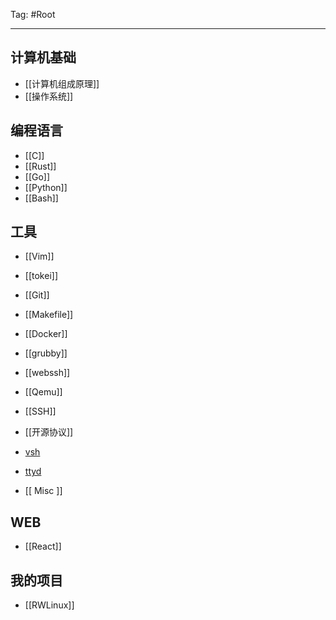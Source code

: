 Tag: #Root

---

## 计算机基础

- [[计算机组成原理]]
- [[操作系统]]

## 编程语言

- [[C]]
- [[Rust]] 
- [[Go]]
- [[Python]]
- [[Bash]]

## 工具

- [[Vim]]
- [[tokei]]
- [[Git]]
- [[Makefile]]
- [[Docker]]
- [[grubby]]
- [[webssh]]
- [[Qemu]]
- [[SSH]]
- [[开源协议]]
- [vsh](https://github.com/charmbracelet/vhs)
- [ttyd](https://github.com/tsl0922/ttyd)

- [[ Misc ]]

## WEB

- [[React]]

## 我的项目

- [[RWLinux]]
